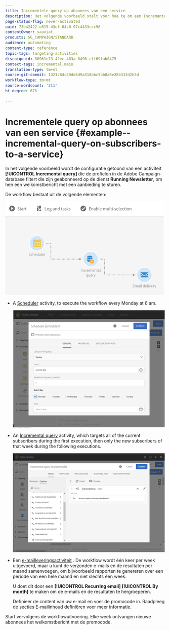 ```yaml
---
title: Incrementele query op abonnees van een service
description: Het volgende voorbeeld stelt voor hoe te om een Incrementele vraagactiviteit te vormen om abonnees aan de dienst te filtreren.
page-status-flag: never-activated
uuid: 73b42422-e815-43ef-84c0-97c4433ccc98
contentOwner: sauviat
products: SG_CAMPAIGN/STANDARD
audience: automating
content-type: reference
topic-tags: targeting-activities
discoiquuid: 80961e73-42ec-463a-8496-cff69fab0475
context-tags: incremental,main
translation-type: tm+mt
source-git-commit: 1321c84c49de6d9a318bbc5bb8a0e28b332d2b5d
workflow-type: tm+mt
source-wordcount: '211'
ht-degree: 67%

---
```



# Incrementele query op abonnees van een service {#example--incremental-query-on-subscribers-to-a-service}

In het volgende voorbeeld wordt de configuratie getoond van een activiteit **[!UICONTROL Incremental query]** die de profielen in de Adobe Campaign-database filtert die zijn geabonneerd op de dienst **Running Newsletter**, om hen een welkomstbericht met een aanbieding te sturen.

De workflow bestaat uit de volgende elementen:

![](assets/incremental_query_example1.png)

* A [Scheduler](../../automating/using/scheduler.md) activity, to execute the workflow every Monday at 6 am.

   ![](assets/incremental_query_example2.png)

* An [Incremental query](../../automating/using/incremental-query.md) activity, which targets all of the current subscribers during the first execution, then only the new subscribers of that week during the following executions.

   ![](assets/incremental_query_example3.png)

* Een [e-mailleveringsactiviteit](../../automating/using/email-delivery.md) . De workflow wordt één keer per week uitgevoerd, maar u kunt de verzonden e-mails en de resultaten per maand samenvoegen, om bijvoorbeeld rapporten te genereren over een periode van een hele maand en niet slechts één week.

   U doet dit door een **[!UICONTROL Recurring email]** **[!UICONTROL By month]** te maken om de e-mails en de resultaten te hergroeperen.

   Definieer de content van uw e-mail en voer de promocode in. Raadpleeg de secties [E-mailinhoud](../../designing/using/personalization.md) definiëren voor meer informatie.

Start vervolgens de workflowuitvoering. Elke week ontvangen nieuwe abonnees het welkomstbericht met de promocode.
